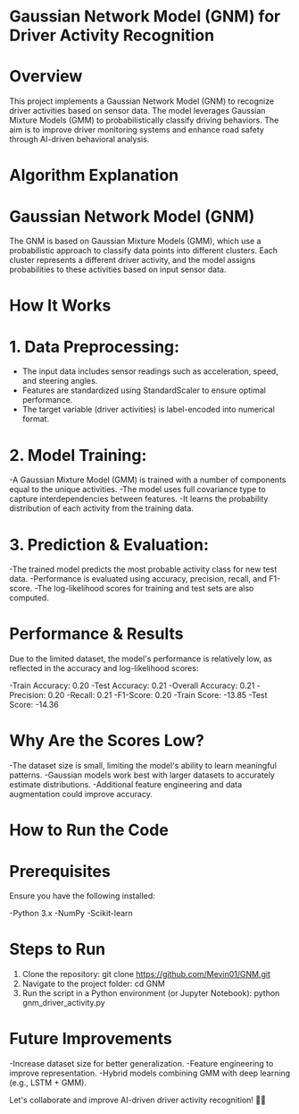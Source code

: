 # Gaussian Network Model (GNM) for Driver Activity Recognition
# Overview
This project implements a Gaussian Network Model (GNM) to recognize driver activities based on sensor data. The model leverages Gaussian Mixture Models (GMM) to probabilistically classify driving behaviors. The aim is to improve driver monitoring systems and enhance road safety through AI-driven behavioral analysis.

# Algorithm Explanation
# Gaussian Network Model (GNM)
The GNM is based on Gaussian Mixture Models (GMM), which use a probabilistic approach to classify data points into different clusters. Each cluster represents a different driver activity, and the model assigns probabilities to these activities based on input sensor data.

# How It Works
# 1. Data Preprocessing:

+ The input data includes sensor readings such as acceleration, speed, and steering angles.
+ Features are standardized using StandardScaler to ensure optimal performance.
+ The target variable (driver activities) is label-encoded into numerical format.
# 2. Model Training:

-A Gaussian Mixture Model (GMM) is trained with a number of components equal to the unique activities.
-The model uses full covariance type to capture interdependencies between features.
-It learns the probability distribution of each activity from the training data.
# 3. Prediction & Evaluation:

-The trained model predicts the most probable activity class for new test data.
-Performance is evaluated using accuracy, precision, recall, and F1-score.
-The log-likelihood scores for training and test sets are also computed.
# Performance & Results
Due to the limited dataset, the model's performance is relatively low, as reflected in the accuracy and log-likelihood scores:

-Train Accuracy: 0.20
-Test Accuracy: 0.21
-Overall Accuracy: 0.21
-Precision: 0.20
-Recall: 0.21
-F1-Score: 0.20
-Train Score: -13.85
-Test Score: -14.36

# Why Are the Scores Low?
-The dataset size is small, limiting the model's ability to learn meaningful patterns.
-Gaussian models work best with larger datasets to accurately estimate distributions.
-Additional feature engineering and data augmentation could improve accuracy.

# How to Run the Code
# Prerequisites
Ensure you have the following installed:

-Python 3.x
-NumPy
-Scikit-learn

# Steps to Run
1. Clone the repository:
git clone https://github.com/Mevin01/GNM.git
2. Navigate to the project folder:
cd GNM
3. Run the script in a Python environment (or Jupyter Notebook):
python gnm_driver_activity.py
# Future Improvements
-Increase dataset size for better generalization.
-Feature engineering to improve representation.
-Hybrid models combining GMM with deep learning (e.g., LSTM + GMM).

Let's collaborate and improve AI-driven driver activity recognition! 🚗💡

